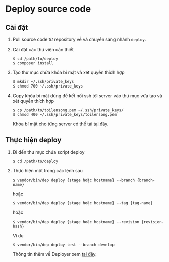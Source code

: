 # Deploy source code

## Cài đặt

1. Pull source code từ repository về và chuyển sang nhánh `deploy`.

1. Cài đặt các thư viện cần thiết

    ```
    $ cd /path/to/deploy
    $ composer install
    ```

1. Tạo thư mục chứa khóa bí mật và xét quyền thích hợp

    ```
    $ mkdir ~/.ssh/private_keys
    $ chmod 700 ~/.ssh/private_keys
    ```

1. Copy khóa bí mật dùng để kết nối ssh tới server vào thư mục vừa tạo và xét quyền thích hợp

    ```
    $ cp /path/to/toilensong.pem ~/.ssh/private_keys/
    $ chmod 400 ~/.ssh/private_keys/toilensong.pem
    ```

    Khóa bí mật cho từng server có thể tải [tại đây](https://redmine.nvb-online.com/projects/cast-donate/wiki/Th%C3%B4ng_tin_server).
    

## Thực hiện deploy

1. Đi đến thư mục chứa script deploy

    ```
    $ cd /path/to/deploy
    ```

1. Thực hiện một trong các lệnh sau

    ```
    $ vendor/bin/dep deploy {stage hoặc hostname} --branch {branch-name}
    ```

    hoặc

    ```
    $ vendor/bin/dep deploy {stage hoặc hostname} --tag {tag-name}
    ```

    hoặc

    ```
    $ vendor/bin/dep deploy {stage hoặc hostname} --revision {revision-hash}
    ```

    Ví dụ

    ```
    $ vendor/bin/dep deploy test --branch develop
    ```

    Thông tin thêm về Deployer xem [tại đây](https://deployer.org/docs).